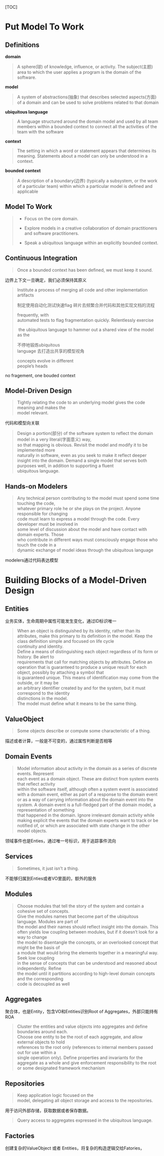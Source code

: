 [TOC]

#  Put Model To Work

##  Definitions



**domain**

> A	 sphere(球)	 of	 knowledge,	 influence,	 or	activity.	The	 subject(主题)	area	 to	which	 the	 user	applies	a	program	is	the	domain	of	the	software.

**model**

>A	 system	 of	 abstractions(抽象)	 that	 describes	 selected	 aspects(方面)	 of	 a	 domain	 and	 can	 be	 used	 to	solve	problems	related	to	that	domain 

**ubiquitous language**

>A	 language	 structured	 around	the	 domain	model	 and	 used	 by	 all	team members	 within	 a	bounded	context	to	connect	all	the	activities	of	the	team	with	the	software 

**context**

> The	setting	in	which	a	word	or	statement	appears	that	determines	its	meaning.	Statements	about	a	model	can	only	be	understood	in	a	context. 

**bounded context**

> A	description	of	a	boundary(边界)	(typically	a	subsystem,	or	the	work	of	a	particular	team)	within	which	a	particular	model	is	defined	and	applicable 

## Model To Work

> - Focus	on	the	core	domain.
>
> - Explore	 models in	 a	 creative	 collaboration	 of	 domain	 practitioners	
>   	and	software	practitioners.
>
> - Speak	a	ubiquitous	language within	an	explicitly	bounded	context. 

## Continuous Integration

> Once	a	bounded	context	has	been	defined,	we	must	keep	it	sound.

边界上下文一旦确定，我们必须保持其原义

> Institute	a	process	of	merging	all	code	and	other	implementation	artifacts	
>
> 制定使用自动化测试快速flag 碎片去频繁合并代码和其他实现文档的流程
>
> frequently,	with	
> automated	 tests	 to	 flag	 fragmentation	 quickly.	 Relentlessly	 exercise
>
> 
>
> ​	 the	 ubiquitous	
> language	to	hammer	out	a	shared	 view	of	the	model	as	the	 
>
> 不停地锻炼ubiquitous	
> language	去打造出共享的模型视角
>
> concepts	evolve	in	different	
> people’s	heads 

no fragement, one bouded context

## Model-Driven Design

>Tightly	 relating	 the	 code	 to	 an	 underlying	 model	 gives	 the	 code	 meaning	 and	 makes	 the	
>model	relevant. 

代码和模型向关联

>Design	a	portion(部分)	of	the	software	system	to	reflect	the	domain	model	in	a	very	literal(字面意义)	way,	
>so	 that	 mapping	 is	 obvious.	 Revisit	 the	 model	 and	 modify	 it	 to	 be	 implemented	 more	
>naturally	in	software,	even	as	you	seek	to	make	it	reflect	deeper	insight	into	the	domain.	
>Demand	a	single	model	that	serves	both	purposes	well,	in	addition	to	supporting	a	fluent	
>ubiquitous	language. 

## Hands-on Modelers

> Any	technical	person	contributing	to	the	model	must	spend	some	time	touching	the	code,	
> whatever	 primary	 role	 he	 or	 she	 plays	 on	 the	 project.	 Anyone	 responsible	 for	 changing	
> code	must	learn	to	express	a	model	through	the	code.	Every	developer	must	be	involved	in	
> some	 level	 of	 discussion	 about	the	 model	 and	 have	 contact	with	 domain	 experts.	 Those	
> who	contribute	in	different	ways	must	consciously	engage	those	who	touch	the	code	in	a	
> dynamic	exchange	of	model	ideas	through	the	ubiquitous	language 

modelers通过代码表达模型

# Building Blocks  of a Model-Driven Design

## Entities

业务实体，生命周期中属性可能发生变化，通过ID标识唯一

> When	an	object	is	distinguished	by	its	identity,	rather	than	its	attributes,	make	this	primary	
> to	 its	 definition	 in	the	 model.	 Keep	the	 class	 definition	 simple	 and	 focused	 on	 life	 cycle	
> continuity	and	identity.	
> Define	a	means	of	distinguishing	each	object	regardless	of	its	form	or	history.	Be	alert	to	
> requirements	 that	 call	 for	 matching	 objects	 by	 attributes.	 Define	 an	 operation	 that	 is	
> guaranteed	to	produce	a	unique	result	for	each	object,	possibly	by	attaching	a	symbol	that	
> is	guaranteed	unique.	This	means	of	identification	may	come	from	the	outside,	or	it	may	be	
> an	arbitrary	identifier	created	by	and	for	the	system,	but	it	must	correspond	to	the	identity	
> distinctions	in	the	model.	
> The	model	must	define	what	it	means	to	be	the	same	thing. 

## ValueObject

> Some	objects	describe	or	compute	some	characteristic	of	a	thing.	
>

描述或者计算，一般是不可变的，通过属性判断是否相等

## Domain Events

>Model	information	about	activity	in	the	domain	as	a	series	of	discrete	events.	Represent	
>each	event	as	a	domain	object.	These	are	distinct	from	system	events	that	reflect	activity	
>within	 the	 software	 itself,	 although	 often	 a	 system	 event	 is	 associated	 with	 a	 domain	
>event,	either	as	part	of	a	response	to	the	domain	event	or	as	a	way	of	carrying	information	
>about	the	domain	event	into	the	system.
>A	domain	event	is	a	full-fledged	part	of	the	domain	model,	a	representation	of	something	
>that	happened	in	the	domain.	Ignore	irrelevant	domain	activity	while	making	explicit	the	
>events	that	the	 domain	 experts	want	to	track or	 be	 notified	 of,	 or	which	 are	 associated	
>with	state	change	in	the	other	model	objects. 

领域事件也是Enties，通过唯一号标识，用于追踪事件流向

## Services

> Sometimes,	it	just	isn’t	a	thing.

不能够归属到Enties或者VO里面的，额外的服务

## Modules

> Choose	modules	that	tell	the	story	of	the	system	and	contain	a	cohesive	set	of	concepts.	
> Give	the modules	names	that	become	part	of	the	ubiquitous	language.	Modules	are	part	of	
> the	model	and	their	names	should	reflect	insight	into	the	domain.
> This	often	yields	low	coupling	between	modules,	but	if	it	doesn’t	look	for	a	way	to	change	
> the	model	to	disentangle	the	concepts,	or	an	overlooked	concept	that	might	be	the	basis	of	
> a	module	that	would	bring	the	elements	together	in	a	meaningful	way.	Seek	low	coupling	
> in	the	sense	of	concepts	that	can	be	understood	and	reasoned	about	independently.	Refine	
> the	model	until	it	partitions	according	to	high-level	domain	concepts	and	the	corresponding	
> code	is	decoupled	as	well 

## Aggregates

聚合体，也是Entity，包含VO和Entities识别Root of Aggregates，外部只能持有ROA

>Cluster	the	entities	and	value	objects	into	aggregates	and	define	boundaries	around	each.	
>Choose	 one	 entity	 to	 be	 the	root	 of	 each	 aggregate,	 and	 allow	 external	 objects	 to	 hold	
>references	to	the	root	only	(references	to	 internal	members	passed	out	for	use	within	 a	
>single	operation	only).	Define	properties	and	invariants	for	the	aggregate	as	a	whole	and	
>give	enforcement	responsibility	to	the	root	or	some	designated	framework	mechanism 

## Repositories

> Keep	 application	 logic	 focused	 on	 the	
> model,	delegating	all	object	storage	and	access	to	the	repositories. 

用于访问外部存储，获取数据或者保存数据。

>Query	access	to	aggregates	expressed	in	the	ubiquitous	language.

## Factories

创建复杂的ValueObject 或者 Entities，将复杂的构造逻辑交给Fatories，

